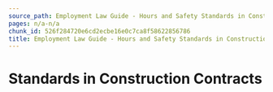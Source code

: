```yaml
---
source_path: Employment Law Guide - Hours and Safety Standards in Construction Contracts.md
pages: n/a-n/a
chunk_id: 526f284720e6cd2ecbe16e0c7ca8f58622856786
title: Employment Law Guide - Hours and Safety Standards in Construction Contracts
---
```

# Standards in Construction Contracts
